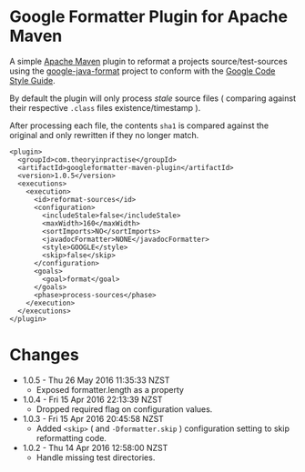 # Google Formatter Plugin for Apache Maven

A simple [Apache Maven](http://maven.apache.org) plugin to reformat
a projects source/test-sources using the [google-java-format](https://github.com/google/google-java-format)
project to conform with the [Google Code Style Guide](https://google.github.io/styleguide/javaguide.html).

By default the plugin will only process _stale_ source files ( comparing
against their respective `.class` files existence/timestamp ).

After processing each file, the contents `sha1` is compared against the
original and only rewritten if they no longer match.

    <plugin>
      <groupId>com.theoryinpractise</groupId>
      <artifactId>googleformatter-maven-plugin</artifactId>
      <version>1.0.5</version>
      <executions>
        <execution>
          <id>reformat-sources</id>
          <configuration>
            <includeStale>false</includeStale>
            <maxWidth>160</maxWidth>
            <sortImports>NO</sortImports>
            <javadocFormatter>NONE</javadocFormatter>
            <style>GOOGLE</style>
            <skip>false</skip>
          </configuration>
          <goals>
            <goal>format</goal>
          </goals>
          <phase>process-sources</phase>
        </execution>
      </executions>
    </plugin>

# Changes

* 1.0.5 - Thu 26 May 2016 11:35:33 NZST
  * Exposed formatter.length as a property
* 1.0.4 - Fri 15 Apr 2016 22:13:39 NZST
  * Dropped required flag on configuration values.
* 1.0.3 - Fri 15 Apr 2016 20:45:58 NZST
  * Added `<skip>` ( and `-Dformatter.skip` ) configuration setting to skip reformatting code.
* 1.0.2 - Thu 14 Apr 2016 12:58:00 NZST
  * Handle missing test directories.
